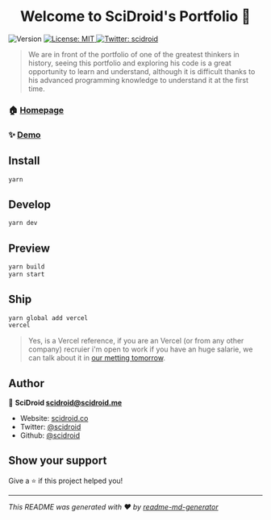 <h1 align="center">Welcome to SciDroid's Portfolio 👋</h1>
<p>
  <img alt="Version" src="https://img.shields.io/badge/version-1.0.0-blue.svg?cacheSeconds=2592000" />
  <a href="#" target="_blank">
    <img alt="License: MIT" src="https://img.shields.io/badge/License-MIT-yellow.svg" />
  </a>
  <a href="https://twitter.com/scidroid" target="_blank">
    <img alt="Twitter: scidroid" src="https://img.shields.io/twitter/follow/scidroid.svg?style=social" />
  </a>
</p>

> We are in front of the portfolio of one of the greatest thinkers in history, seeing this portfolio and exploring his code is a great opportunity to learn and understand, although it is difficult thanks to his advanced programming knowledge to understand it at the first time.

### 🏠 [Homepage](https://scidroid.co)

### ✨ [Demo](https://scidroid.co)

## Install

```sh
yarn
```

## Develop

```sh
yarn dev
```

## Preview

```sh
yarn build
yarn start
```

## Ship

```sh
yarn global add vercel
vercel
```

> Yes, is a Vercel reference, if you are an Vercel (or from any other company) recruier i'm open to work if you have an huge salarie, we can talk about it in [our metting tomorrow](mailto:scidroid@scidroid.me?cc=scidroidgames@gmail.com&subject=Hi%2C%20I%20have%20an%20amazing%20oportunity%20for%20you).

## Author

👤 **SciDroid <scidroid@scidroid.me>**

- Website: [scidroid.co](https://scidroid.co)
- Twitter: [@scidroid](https://twitter.com/scidroid)
- Github: [@scidroid](https://github.com/scidroid)

## Show your support

Give a ⭐️ if this project helped you!

---

_This README was generated with ❤️ by [readme-md-generator](https://github.com/kefranabg/readme-md-generator)_
